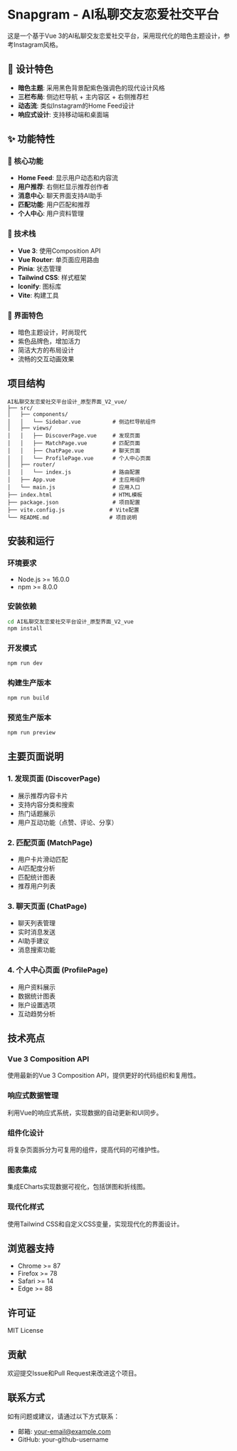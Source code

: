 # Snapgram - AI私聊交友恋爱社交平台

这是一个基于Vue 3的AI私聊交友恋爱社交平台，采用现代化的暗色主题设计，参考Instagram风格。

## 🎨 设计特色

- **暗色主题**: 采用黑色背景配紫色强调色的现代设计风格
- **三栏布局**: 侧边栏导航 + 主内容区 + 右侧推荐栏
- **动态流**: 类似Instagram的Home Feed设计
- **响应式设计**: 支持移动端和桌面端

## ✨ 功能特性

### 🎯 核心功能
- **Home Feed**: 显示用户动态和内容流
- **用户推荐**: 右侧栏显示推荐创作者
- **消息中心**: 聊天界面支持AI助手
- **匹配功能**: 用户匹配和推荐
- **个人中心**: 用户资料管理

### 🚀 技术栈
- **Vue 3**: 使用Composition API
- **Vue Router**: 单页面应用路由
- **Pinia**: 状态管理
- **Tailwind CSS**: 样式框架
- **Iconify**: 图标库
- **Vite**: 构建工具

### 🎨 界面特色
- 暗色主题设计，时尚现代
- 紫色品牌色，增加活力
- 简洁大方的布局设计
- 流畅的交互动画效果

## 项目结构

```
AI私聊交友恋爱社交平台设计_原型界面_V2_vue/
├── src/
│   ├── components/
│   │   └── Sidebar.vue          # 侧边栏导航组件
│   ├── views/
│   │   ├── DiscoverPage.vue     # 发现页面
│   │   ├── MatchPage.vue        # 匹配页面
│   │   ├── ChatPage.vue         # 聊天页面
│   │   └── ProfilePage.vue      # 个人中心页面
│   ├── router/
│   │   └── index.js             # 路由配置
│   ├── App.vue                  # 主应用组件
│   └── main.js                  # 应用入口
├── index.html                   # HTML模板
├── package.json                 # 项目配置
├── vite.config.js              # Vite配置
└── README.md                   # 项目说明
```

## 安装和运行

### 环境要求
- Node.js >= 16.0.0
- npm >= 8.0.0

### 安装依赖
```bash
cd AI私聊交友恋爱社交平台设计_原型界面_V2_vue
npm install
```

### 开发模式
```bash
npm run dev
```

### 构建生产版本
```bash
npm run build
```

### 预览生产版本
```bash
npm run preview
```

## 主要页面说明

### 1. 发现页面 (DiscoverPage)
- 展示推荐内容卡片
- 支持内容分类和搜索
- 热门话题展示
- 用户互动功能（点赞、评论、分享）

### 2. 匹配页面 (MatchPage)
- 用户卡片滑动匹配
- AI匹配度分析
- 匹配统计图表
- 推荐用户列表

### 3. 聊天页面 (ChatPage)
- 聊天列表管理
- 实时消息发送
- AI助手建议
- 消息搜索功能

### 4. 个人中心页面 (ProfilePage)
- 用户资料展示
- 数据统计图表
- 账户设置选项
- 互动趋势分析

## 技术亮点

### Vue 3 Composition API
使用最新的Vue 3 Composition API，提供更好的代码组织和复用性。

### 响应式数据管理
利用Vue的响应式系统，实现数据的自动更新和UI同步。

### 组件化设计
将复杂页面拆分为可复用的组件，提高代码的可维护性。

### 图表集成
集成ECharts实现数据可视化，包括饼图和折线图。

### 现代化样式
使用Tailwind CSS和自定义CSS变量，实现现代化的界面设计。

## 浏览器支持

- Chrome >= 87
- Firefox >= 78
- Safari >= 14
- Edge >= 88

## 许可证

MIT License

## 贡献

欢迎提交Issue和Pull Request来改进这个项目。

## 联系方式

如有问题或建议，请通过以下方式联系：
- 邮箱: your-email@example.com
- GitHub: your-github-username
